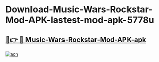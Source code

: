 # Download-Music-Wars-Rockstar-Mod-APK-lastest-mod-apk-5778u

<h2><a href="https://apkcomod.com?title=Music-Wars-Rockstar-Mod-APK">🔗👉 🔴 Music-Wars-Rockstar-Mod-APK-apk </a></h2>

[![acn](https://github.com/user-attachments/assets/0f9c940e-d8b0-45ae-aac7-cd30a18b3e1c)](https://apkcomod.com?title=Music-Wars-Rockstar-Mod-APK)
